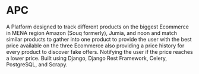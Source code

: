 # APC

A Platform designed to track different products on the biggest Ecommerce in MENA region Amazon (Souq formerly), Jumia, and noon and match similar products to gather
into one product to provide the user with the best price available on the three Ecommerce also providing a
price history for every product to discover fake offers. Notifying the user if the price reaches a lower price.
Built using Django, Django Rest Framework, Celery, PostgreSQL, and Scrapy.